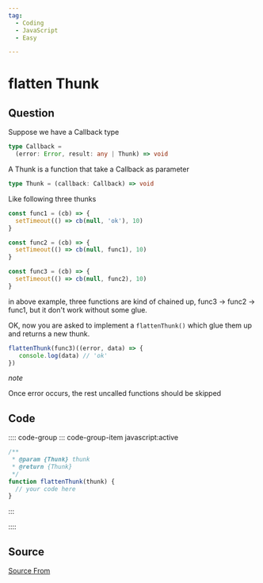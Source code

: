 ```yaml
---
tag:
  - Coding
  - JavaScript
  - Easy

---
```

  
# flatten Thunk

## Question
Suppose we have a Callback type

```ts
type Callback = 
  (error: Error, result: any | Thunk) => void
```

A Thunk is a function that take a Callback as parameter

```ts
type Thunk = (callback: Callback) => void
```

Like following three thunks

```js
const func1 = (cb) => {
  setTimeout(() => cb(null, 'ok'), 10)
}

const func2 = (cb) => {
  setTimeout(() => cb(null, func1), 10)
}

const func3 = (cb) => {
  setTimeout(() => cb(null, func2), 10)
}
```

in above example, three functions are kind of chained up, func3 → func2 → func1, but it don't work without some glue.

OK, now you are asked to implement a `flattenThunk()` which glue them up and returns a new thunk.

```js
flattenThunk(func3)((error, data) => {
   console.log(data) // 'ok'
})
```

_note_

Once error occurs, the rest uncalled functions should be skipped

## Code
:::: code-group
::: code-group-item javascript:active
```javascript
/**
 * @param {Thunk} thunk
 * @return {Thunk}
 */
function flattenThunk(thunk) {
  // your code here
}
```
:::
    
::::



##  Source
[Source From](https://bigfrontend.dev/problem/flatten-Thunk)

  